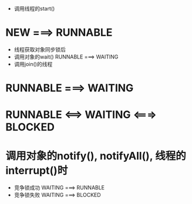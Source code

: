 * 调用线程的start()

# NEW ===> RUNNABLE

* 线程获取对象同步锁后
* 调用对象的wait() RUNNABLE ===> WAITING
* 调用join()的线程

# RUNNABLE ===> WAITING

# RUNNABLE <==> WAITING <===> BLOCKED

# 调用对象的notify(), notifyAll(), 线程的interrupt()时

* 竞争锁成功 WAITING ===> RUNNABLE
* 竞争锁失败 WAITING ===> BLOCKED



